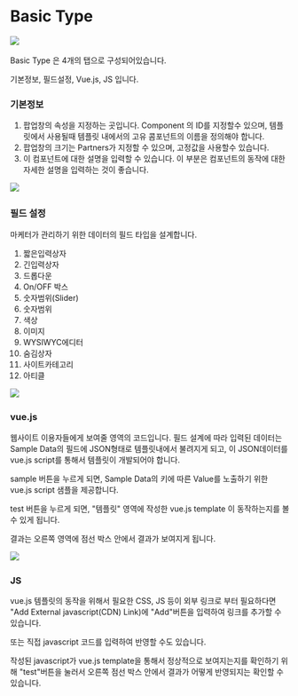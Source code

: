 # Basic Type

![](<../../../.gitbook/assets/스크린샷 2021-11-02 오후 6.11.35.png>)

Basic Type 은 4개의 탭으로 구성되어있습니다.

기본정보, 필드설정, Vue.js, JS 입니다.



### 기본정보

1. 팝업창의 속성을 지정하는 곳입니다. Component 의 ID를 지정할수 있으며, 템플릿에서 사용될때 템플릿 내에서의 고유 콤포넌트의 이름을 정의해야 합니다.&#x20;
2. 팝업창의 크기는 Partners가 지정할 수 있으며, 고정값을 사용할수 있습니다.
3. 이 컴포넌트에 대한 설명을 입력할 수 있습니다. 이 부분은 컴포넌트의 동작에 대한 자세한 설명을 입력하는 것이 좋습니다.



![](<../../../.gitbook/assets/스크린샷 2021-11-02 오후 6.11.55.png>)

### 필드 설정

마케터가 관리하기 위한 데이터의 필드 타입을 설계합니다.

1. 짧은입력상자
2. 긴입력상자
3. 드롭다운
4. On/OFF 박스
5. 숫자범위(Slider)
6. 숫자범위
7. 색상
8. 이미지
9. WYSIWYC에디터
10. 숨김상자
11. 사이트카테고리
12. 아티클



![](<../../../.gitbook/assets/스크린샷 2021-11-02 오후 6.12.17.png>)

### vue.js

웹사이트 이용자들에게 보여줄 영역의 코드입니다. 필드 설계에 따라 입력된 데이터는 Sample Data의 필드에 JSON형태로 템플릿내에서 불려지게 되고, 이 JSON데이터를 vue.js script를 통해서 템플릿이 개발되어야 합니다.&#x20;

sample 버튼을 누르게 되면, Sample Data의 키에 따른 Value를 노출하기 위한 vue.js script 샘플을 제공합니다.&#x20;

test 버튼을 누르게 되면, "템플릿" 영역에 작성한 vue.js template  이 동작하는지를 볼수 있게 됩니다.&#x20;

결과는 오른쪽 영역에 점선 박스 안에서 결과가 보여지게 됩니다.



![](<../../../.gitbook/assets/스크린샷 2021-11-02 오후 6.12.38.png>)

### JS

vue.js  템플릿의 동작을 위해서 필요한 CSS, JS 등이 외부 링크로 부터 필요하다면 "Add External javascript(CDN) Link)에 "Add"버튼을 입력하여 링크를 추가할 수 있습니다.&#x20;

또는 직접 javascript 코드를 입력하여 반영할 수도 있습니다.&#x20;

작성된 javascript가 vue.js template을 통해서 정상적으로 보여지는지를 확인하기 위해 "test"버튼을 눌러서 오른쪽 점선 박스 안에서 결과가 어떻게 반영되지는 확인할 수 있습니다.


